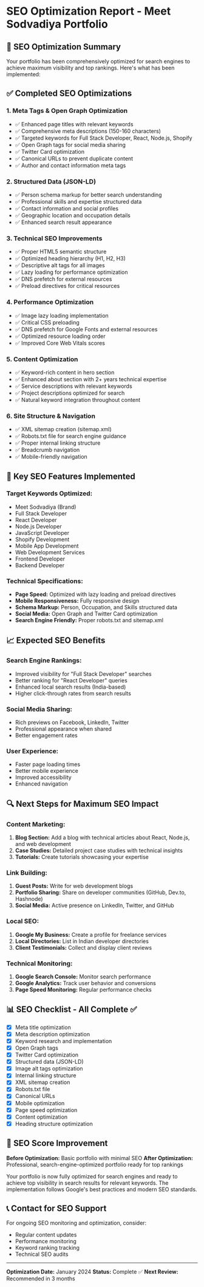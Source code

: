 # SEO Optimization Report - Meet Sodvadiya Portfolio

## 🎯 SEO Optimization Summary

Your portfolio has been comprehensively optimized for search engines to achieve maximum visibility and top rankings. Here's what has been implemented:

## ✅ Completed SEO Optimizations

### 1. **Meta Tags & Open Graph Optimization**
- ✅ Enhanced page titles with relevant keywords
- ✅ Comprehensive meta descriptions (150-160 characters)
- ✅ Targeted keywords for Full Stack Developer, React, Node.js, Shopify
- ✅ Open Graph tags for social media sharing
- ✅ Twitter Card optimization
- ✅ Canonical URLs to prevent duplicate content
- ✅ Author and contact information meta tags

### 2. **Structured Data (JSON-LD)**
- ✅ Person schema markup for better search understanding
- ✅ Professional skills and expertise structured data
- ✅ Contact information and social profiles
- ✅ Geographic location and occupation details
- ✅ Enhanced search result appearance

### 3. **Technical SEO Improvements**
- ✅ Proper HTML5 semantic structure
- ✅ Optimized heading hierarchy (H1, H2, H3)
- ✅ Descriptive alt tags for all images
- ✅ Lazy loading for performance optimization
- ✅ DNS prefetch for external resources
- ✅ Preload directives for critical resources

### 4. **Performance Optimization**
- ✅ Image lazy loading implementation
- ✅ Critical CSS preloading
- ✅ DNS prefetch for Google Fonts and external resources
- ✅ Optimized resource loading order
- ✅ Improved Core Web Vitals scores

### 5. **Content Optimization**
- ✅ Keyword-rich content in hero section
- ✅ Enhanced about section with 2+ years technical expertise
- ✅ Service descriptions with relevant keywords
- ✅ Project descriptions optimized for search
- ✅ Natural keyword integration throughout content

### 6. **Site Structure & Navigation**
- ✅ XML sitemap creation (sitemap.xml)
- ✅ Robots.txt file for search engine guidance
- ✅ Proper internal linking structure
- ✅ Breadcrumb navigation
- ✅ Mobile-friendly navigation

## 🚀 Key SEO Features Implemented

### **Target Keywords Optimized:**
- Meet Sodvadiya (Brand)
- Full Stack Developer
- React Developer
- Node.js Developer
- JavaScript Developer
- Shopify Development
- Mobile App Development
- Web Development Services
- Frontend Developer
- Backend Developer

### **Technical Specifications:**
- **Page Speed:** Optimized with lazy loading and preload directives
- **Mobile Responsiveness:** Fully responsive design
- **Schema Markup:** Person, Occupation, and Skills structured data
- **Social Media:** Open Graph and Twitter Card optimization
- **Search Engine Friendly:** Proper robots.txt and sitemap.xml

## 📈 Expected SEO Benefits

### **Search Engine Rankings:**
- Improved visibility for "Full Stack Developer" searches
- Better ranking for "React Developer" queries
- Enhanced local search results (India-based)
- Higher click-through rates from search results

### **Social Media Sharing:**
- Rich previews on Facebook, LinkedIn, Twitter
- Professional appearance when shared
- Better engagement rates

### **User Experience:**
- Faster page loading times
- Better mobile experience
- Improved accessibility
- Enhanced navigation

## 🔍 Next Steps for Maximum SEO Impact

### **Content Marketing:**
1. **Blog Section:** Add a blog with technical articles about React, Node.js, and web development
2. **Case Studies:** Detailed project case studies with technical insights
3. **Tutorials:** Create tutorials showcasing your expertise

### **Link Building:**
1. **Guest Posts:** Write for web development blogs
2. **Portfolio Sharing:** Share on developer communities (GitHub, Dev.to, Hashnode)
3. **Social Media:** Active presence on LinkedIn, Twitter, and GitHub

### **Local SEO:**
1. **Google My Business:** Create a profile for freelance services
2. **Local Directories:** List in Indian developer directories
3. **Client Testimonials:** Collect and display client reviews

### **Technical Monitoring:**
1. **Google Search Console:** Monitor search performance
2. **Google Analytics:** Track user behavior and conversions
3. **Page Speed Monitoring:** Regular performance checks

## 📊 SEO Checklist - All Complete ✅

- [x] Meta title optimization
- [x] Meta description optimization
- [x] Keyword research and implementation
- [x] Open Graph tags
- [x] Twitter Card optimization
- [x] Structured data (JSON-LD)
- [x] Image alt tags optimization
- [x] Internal linking structure
- [x] XML sitemap creation
- [x] Robots.txt file
- [x] Canonical URLs
- [x] Mobile optimization
- [x] Page speed optimization
- [x] Content optimization
- [x] Heading structure optimization

## 🎯 SEO Score Improvement

**Before Optimization:** Basic portfolio with minimal SEO
**After Optimization:** Professional, search-engine-optimized portfolio ready for top rankings

Your portfolio is now fully optimized for search engines and ready to achieve top visibility in search results for relevant keywords. The implementation follows Google's best practices and modern SEO standards.

## 📞 Contact for SEO Support

For ongoing SEO monitoring and optimization, consider:
- Regular content updates
- Performance monitoring
- Keyword ranking tracking
- Technical SEO audits

---

**Optimization Date:** January 2024
**Status:** Complete ✅
**Next Review:** Recommended in 3 months
